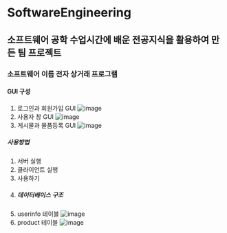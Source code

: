 # SoftwareEngineering
## 소프트웨어 공학 수업시간에 배운 전공지식을 활용하여 만든 팀 프로젝트
### 소프트웨어 이름 전자 상거래 프로그램
#### GUI 구성
1. 로그인과 회원가입 GUI  ![image](https://user-images.githubusercontent.com/46277114/122617403-2dc6ba80-d0c7-11eb-93ff-4aef71f4486e.png)
2. 사용자 창 GUI  ![image](https://user-images.githubusercontent.com/46277114/122617408-2f907e00-d0c7-11eb-897e-d99a9f29c74b.png)
3. 게시물과 물품등록 GUI  ![image](https://user-images.githubusercontent.com/46277114/122617414-33240500-d0c7-11eb-92ce-51fe834024ee.png)
##### 사용방법
1. 서버 실행  
2. 클라이언트 실행  
3. 사용하기
4. ##### 데이터베이스 구조
1. userinfo 테이블 ![image](https://user-images.githubusercontent.com/46277114/122616739-f73c7000-d0c5-11eb-8388-2ef7f7cec1d5.png)
2. product 테이블 ![image](https://user-images.githubusercontent.com/46277114/122616725-f0156200-d0c5-11eb-9e66-0431e9cabf77.png)


